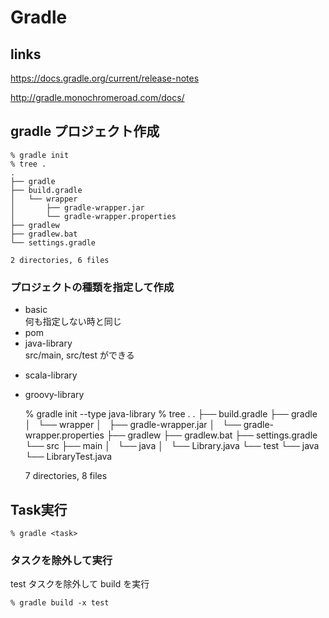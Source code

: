 # Gradle

## links

https://docs.gradle.org/current/release-notes

http://gradle.monochromeroad.com/docs/

## gradle プロジェクト作成
    % gradle init
    % tree .
    .
    ├── gradle
    ├── build.gradle
    │   └── wrapper
    │       ├── gradle-wrapper.jar
    │       └── gradle-wrapper.properties
    ├── gradlew
    ├── gradlew.bat
    └── settings.gradle

    2 directories, 6 files

### プロジェクトの種類を指定して作成

+ basic  
  何も指定しない時と同じ
+ pom  
+ java-library  
  src/main, src/test ができる
* scala-library  
* groovy-library  


    % gradle init --type java-library
    % tree .
    .
    ├── build.gradle
    ├── gradle
    │   └── wrapper
    │       ├── gradle-wrapper.jar
    │       └── gradle-wrapper.properties
    ├── gradlew
    ├── gradlew.bat
    ├── settings.gradle
    └── src
        ├── main
        │   └── java
        │       └── Library.java
        └── test
            └── java
                └── LibraryTest.java

    7 directories, 8 files

## Task実行

    % gradle <task>

### タスクを除外して実行
test タスクを除外して build を実行

    % gradle build -x test
